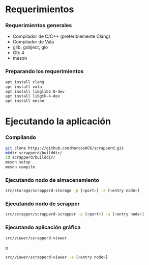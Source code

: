 # Requerimientos

### Requerimientos generales

- Compilador de C/C++ (preferiblemente Clang)
- Compilador de Vala
- glib, gobject, gio
- Gtk 4
- meson

### Preparando los requerimientos

```sh
apt install clang
apt install vala
apt install libglib2.0-dev
apt install libgtk-4-dev
apt install meson
```

# Ejecutando la aplicación

### Compilando

```sh
git clone https://github.com/MarcosHCK/scrapperd.git
mkdir scrapperd/builddir/
cd scrapperd/builddir/
meson setup ..
meson compile
```

### Ejecutando nodo de almacenamiento

```sh
src/storage/scrapperd-storage -p [<port>] -a [<entry node>]
```

### Ejecutando nodo de scrapper

```sh
src/scrapper/scrapperd-scrapper -p [<port>] -a [<entry node>]
```

### Ejecutando aplicación gráfica

```sh
src/viewer/scrapperd-viewer
```

o

```sh
src/viewer/scrapperd-viewer -a [<entry node>]
```
